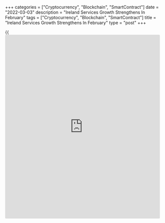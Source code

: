 +++
categories = ["Cryptocurrency", "Blockchain", "SmartContract"]
date = "2022-03-03"
description = "Ireland Services Growth Strengthens In February"
tags = ["Cryptocurrency", "Blockchain", "SmartContract"]
title = "Ireland Services Growth Strengthens In February"
type = "post"
+++

{{<iframe id="large-banner" src="https://www.bounty.group/#slide=26.0" width="100%" height="600" scrolling="no" style="border: 0px solid rgb(216, 221, 230); border-radius: 3px;">}}

Ireland's service sector growth improved to the strongest level on
record in February, survey data from IHS Markit showed on Thursday.

The AIB Ireland services Purchasing Managers' Index rose to 61.8 in
February from 56.2 in January. Any reading above 50.0 indicates
expansion in the sector.

"The AIB Irish Services PMI picked up strongly in February as the
recovery from the pandemic gained momentum following the lifting of
COVID restrictions the previous month and the Omicron variant
retreated," Oliver Mangan, AIB chief economist, said.

Demand for services increased at the fastest pace since the series began
in 2000, and new work increased in February.

New [business][1] placed greater pressure on operating capacity and
outstanding work rose at the fastest rate in over twenty-one years.
Employment increased at the fastest rate in four months.

Input price inflation rose for the first time in four months in February
to the highest in twenty-one years. Service providers' charges increased
at the fastest rate since October 2000.

The composite output index, covering manufacturing and services, rose to
59.1 in February from 56.1 in January. This was the fastest since
November last year.

For comments and feedback [contact](https://www.playgroundfx.com/contact/): editorial@rtt[news](https://www.letsplayfx.com/blog/forex-news-website/).com

[Economic News][2]

 **What parts of the world are seeing the best (and worst) economic
performances lately? Click[here][3] to check out our [Econ Scorecard][3]
and find out! See up-to-the-moment [ranking](https://www.playgroundfx.com/blog/crypto-exchange-ranking/)s for the best and worst
performers in [GDP][4], [unemployment rate][5], [inflation][6] and much
more.**

   1. www.rtt[news](https://www.letsplayfx.com/blog/forex-news-website/).com/Content/Business.aspx
   2. www.rtt[news](https://www.letsplayfx.com/blog/forex-news-website/).com/Content/EconomicNews.aspx
   3. www.rtt[news](https://www.letsplayfx.com/blog/forex-news-website/).com/economic-scorecard/world-rank/retail-sales/highest-performance.aspx
   4. www.rtt[news](https://www.letsplayfx.com/blog/forex-news-website/).com/economic-scorecard/world-rank/GDP/highest-performance.aspx
   5. www.rtt[news](https://www.letsplayfx.com/blog/forex-news-website/).com/economic-scorecard/world-rank/unemployment-rate/lowest-performance.aspx
   6. www.rtt[news](https://www.letsplayfx.com/blog/forex-news-website/).com/economic-scorecard/world-rank/CPI/highest-performance.aspx